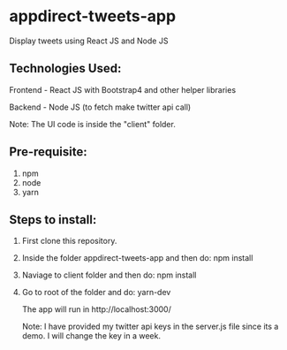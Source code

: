 # appdirect-tweets-app

Display tweets using React JS and Node JS

## Technologies Used:

Frontend - React JS with Bootstrap4 and other helper libraries

Backend - Node JS (to fetch make twitter api call)

Note: The UI code is inside the "client" folder.

## Pre-requisite:

1.  npm
2.  node
3.  yarn

## Steps to install:

1.  First clone this repository.
2.  Inside the folder appdirect-tweets-app and then do:
    npm install
3.  Naviage to client folder and then do:
    npm install
4.  Go to root of the folder and do:
    yarn-dev

    The app will run in http://localhost:3000/

    Note: I have provided my twitter api keys in the server.js file since its a demo. I will change the key in a week.
